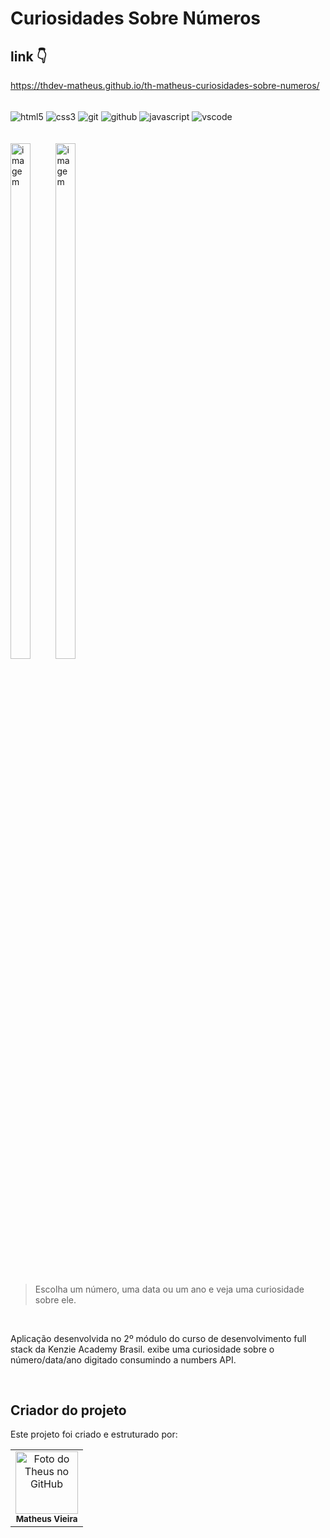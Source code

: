 # Curiosidades Sobre Números

## link 👇

https://thdev-matheus.github.io/th-matheus-curiosidades-sobre-numeros/

<div style="display: inline_block"><br/>
    <img align="center" alt="html5" src="https://img.shields.io/badge/HTML5-E34F26?style=for-the-badge&logo=html5&logoColor=white"/>
    <img align="center" alt="css3" src="https://img.shields.io/badge/CSS3-1572B6?style=for-the-badge&logo=css3&logoColor=white"/>
    <img align="center" alt="git" src="https://img.shields.io/badge/GIT-E44C30?style=for-the-badge&logo=git&logoColor=white"/>
    <img align="center" alt="github" src="https://img.shields.io/badge/GitHub-100000?style=for-the-badge&logo=github&logoColor=white"/>
    <img align="center" alt="javascript" src="https://img.shields.io/badge/JavaScript-323330?style=for-the-badge&logo=javascript&logoColor=F7DF1E"/>
    <img align="center" alt="vscode" src="https://img.shields.io/badge/Visual_Studio_Code-0078D4?style=for-the-badge&logo=visual%20studio%20code&logoColor=white"/>
</div>
<br/>
<br/>
<div style="display: inline-block">
    <img width="46%" src="https://i.ibb.co/yVQbx69/Captura-de-tela-de-2022-07-31-23-32-06.png" alt="imagem">
    <img width="46%" src="https://i.ibb.co/Tqm7KyP/Captura-de-tela-de-2022-07-31-23-36-33.png" alt="imagem">
</div>
<br/>
<br/>

> Escolha um número, uma data ou um ano e veja uma curiosidade sobre ele.

<br/>

Aplicação desenvolvida no 2º módulo do curso de desenvolvimento full stack da Kenzie Academy Brasil. exibe uma curiosidade sobre o número/data/ano digitado consumindo a numbers API.

<br/>

## Criador do projeto

Este projeto foi criado e estruturado por:

<table>
  <tr>
    <td align="center">
        <img src="https://avatars.githubusercontent.com/u/109465340?v=4" width="100px;" alt="Foto do Theus no GitHub"/><br>
        <sub>
          <b>Matheus Vieira</b>
        </sub>
    </td>
  </tr>
</table>
